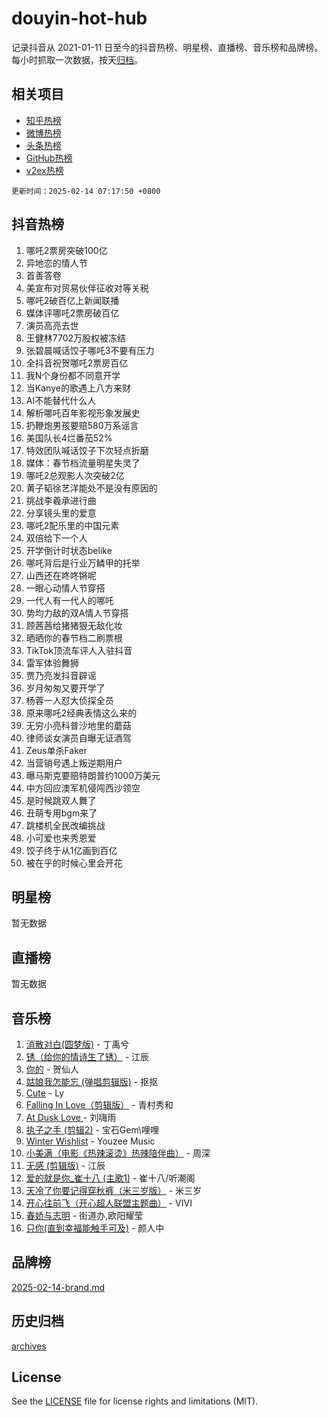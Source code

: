 # douyin-hot-hub

记录抖音从 2021-01-11 日至今的抖音热榜、明星榜、直播榜、音乐榜和品牌榜。每小时抓取一次数据，按天[归档](archives)。

## 相关项目

- [知乎热榜](https://github.com/lonnyzhang423/zhihu-hot-hub)
- [微博热榜](https://github.com/lonnyzhang423/weibo-hot-hub)
- [头条热榜](https://github.com/lonnyzhang423/toutiao-hot-hub)
- [GitHub热榜](https://github.com/lonnyzhang423/github-hot-hub)
- [v2ex热榜](https://github.com/lonnyzhang423/v2ex-hot-hub)


`更新时间：2025-02-14 07:17:50 +0800`

## 抖音热榜

1. 哪吒2票房突破100亿
1. 异地恋的情人节
1. 首善答卷
1. 美宣布对贸易伙伴征收对等关税
1. 哪吒2破百亿上新闻联播
1. 媒体评哪吒2票房破百亿
1. 演员高亮去世
1. 王健林7702万股权被冻结
1. 张碧晨喊话饺子哪吒3不要有压力
1. 全抖音祝贺哪吒2票房百亿
1. 我N个身份都不同意开学
1. 当Kanye的歌遇上八方来财
1. AI不能替代什么人
1. 解析哪吒百年影视形象发展史
1. 扔鞭炮男孩要赔580万系谣言
1. 美国队长4烂番茄52%
1. 特效团队喊话饺子下次轻点折磨
1. 媒体：春节档流量明星失灵了
1. 哪吒2总观影人次突破2亿
1. 黄子韬徐艺洋能处不是没有原因的
1. 挑战李羲承进行曲
1. 分享镜头里的爱意
1. 哪吒2配乐里的中国元素
1. 双倍给下一个人
1. 开学倒计时状态belike
1. 哪吒背后是行业万鳞甲的托举
1. 山西还在咚咚锵呢
1. 一眼心动情人节穿搭
1. 一代人有一代人的哪吒
1. 势均力敌的双A情人节穿搭
1. 顾茜茜给猪猪狠无敌化妆
1. 晒晒你的春节档二刷票根
1. TikTok顶流车评人入驻抖音
1. 雷军体验舞狮
1. 贾乃亮发抖音辟谣
1. 岁月匆匆又要开学了
1. 杨蓉一人怼大侦探全员
1. 原来哪吒2经典表情这么来的
1. 无穷小亮科普沙地里的蘑菇
1. 律师谈女演员自曝无证酒驾
1. Zeus单杀Faker
1. 当营销号遇上叛逆期用户
1. 曝马斯克要赔特朗普约1000万美元
1. 中方回应澳军机侵闯西沙领空
1. 是时候跳双人舞了
1. 丑萌专用bgm来了
1. 跳楼机全民改编挑战
1. 小可爱也来秀恩爱
1. 饺子终于从1亿画到百亿
1. 被在乎的时候心里会开花

## 明星榜

暂无数据

## 直播榜

暂无数据

## 音乐榜

1. [消散对白(圆梦版)](https://sf5-hl-cdn-tos.douyinstatic.com/obj/tos-cn-ve-2774/og4jB5I5IizzoZVAAAzWgBMAsMDWoArfwBOiFs) - 丁禹兮
1. [锈（给你的情诗生了锈）](https://sf5-hl-cdn-tos.douyinstatic.com/obj/tos-cn-ve-2774/o8a1PBtVqIYbPEGK6e5A4egedVMdm3fCIz6bbE) - 江辰
1. [你的](https://sf5-hl-cdn-tos.douyinstatic.com/obj/tos-cn-ve-2774/oYuIeKf42jB7sEV6B2upMdpYAgfrQWj0FeRegh) - 贺仙人
1. [姑娘我怎能忘 (弹唱剪辑版)](https://sf5-hl-cdn-tos.douyinstatic.com/obj/tos-cn-ve-2774/okamwrBGEMz6illuEofAsMV4yzF5tVWbBiA5AI) - 抠抠
1. [Cute](https://sf6-cdn-tos.douyinstatic.com/obj/tos-cn-ve-2774/o4IbIzHWKAAB4wsS5qMBRiiAlEBGTpQRNfFvuo) - Ly
1. [Falling In Love（剪辑版）](https://sf5-hl-cdn-tos.douyinstatic.com/obj/tos-cn-ve-2774/o8ajpA8zzgBPahbBIO8AcKGBLJezFCRd1wfP9f) - 青村秀和
1. [ At Dusk  Love ](https://sf5-hl-cdn-tos.douyinstatic.com/obj/tos-cn-ve-2774/o8CrpCf5CaYgI4ZrtQgMQAFEfuGqNnRSDQAPBc) - 刘嗨雨
1. [执子之手 (剪辑2)](https://sf5-hl-cdn-tos.douyinstatic.com/obj/tos-cn-ve-2774/oUoZLQjCc31XzqsBnBQUNgeKtYPBcgbFDwtfcu) - 宝石Gem\哩哩
1. [Winter Wishlist](https://sf5-hl-cdn-tos.douyinstatic.com/obj/tos-cn-ve-2774/oIIgUOeamCFCVAzxN6MFRLIBlLGpUqQxeeHrLE) - Youzee Music
1. [小美满（电影《热辣滚烫》热辣陪伴曲）](https://sf5-hl-cdn-tos.douyinstatic.com/obj/tos-cn-ve-2774/o0GAn2lSgfZIDUgtevCGDQYnFg4CwnrBaxbTZL) - 周深
1. [无感 (剪辑版)](https://sf5-hl-cdn-tos.douyinstatic.com/obj/tos-cn-ve-2774/o0eIsUzJBDlQaQFC5OFlgbMEZC1TFYBftOBn6p) - 江辰
1. [爱的就是你_崔十八 (主歌1)](https://sf5-hl-cdn-tos.douyinstatic.com/obj/tos-cn-ve-2774/oI5BO5DhFZ6UTcNCnZaOCBLtZ7WIMQGfgnXf5E) - 崔十八/听潮阁
1. [天冷了你要记得穿秋裤（米三岁版）](https://sf5-hl-cdn-tos.douyinstatic.com/obj/tos-cn-ve-2774/oQlIwVIDWiZ6BQilAorS7MA0AgCkQDvcZAdm1) - 米三岁
1. [开心往前飞（开心超人联盟主题曲）](https://sf5-hl-cdn-tos.douyinstatic.com/obj/tos-cn-ve-2774/9d8fb7c82cf1421fb93a9fe925275e0a) - VIVI
1. [春娇与志明](https://sf5-hl-cdn-tos.douyinstatic.com/obj/tos-cn-ve-2774/e530d8fceb7044b39707d7f9ff54add1) - 街道办,欧阳耀莹
1. [只你(直到幸福能触手可及)](https://sf5-hl-cdn-tos.douyinstatic.com/obj/tos-cn-ve-2774/o0lBkRDzFTeaVSUz3ZZSCBVtZ5DIMQGfgmEAuE) - 颜人中

## 品牌榜

[2025-02-14-brand.md](archives/2025-02-14-brand.md)

## 历史归档

[archives](archives)

## License

See the [LICENSE](LICENSE) file for license rights and limitations (MIT).
